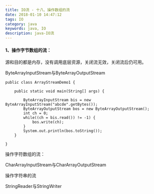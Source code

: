 ```yaml
---
title: IO流 - 十八、操作数组的流
date: 2018-01-10 14:47:12
tags: IO
category: java
keywords: java, IO
description: java-IO流
---
```



#### 1、操作字节数组的流：

源和目的都是内存，没有调用底层资源，关闭流无效，关闭流后仍可用。

ByteArrayInputStream与ByteArrayOutputStream

	public class ArrayStreamDemo1 {
	
		public static void main(String[] args) {
			
			ByteArrayInputStream bis = new ByteArrayInputStream("abcde".getBytes());
			ByteArrayOutputStream bos = new ByteArrayOutputStream();
			int ch = 0;
			while((ch = bis.read()) != -1) {
				bos.write(ch);
			}
			System.out.println(bos.toString());
		}
	
	}

操作字符数组的流：

CharArrayInputStream与CharArrayOutputStream

操作字符串的流

StringReader与StringWriter
